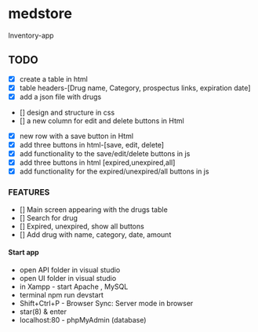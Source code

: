 # medstore
Inventory-app
 
## TODO
- [x] create a table in html
- [x] table headers-[Drug name, Category, prospectus links, expiration date]
- [x] add a json file with drugs
- [] design and structure in css
- [] a new column for edit and delete buttons in Html
- [x] new row with a save button in Html 
- [x] add three buttons in html-[save, edit, delete]
- [x] add functionality to the save/edit/delete buttons in js
- [x] add three buttons in html [expired,unexpired,all]
- [x] add functionality for the expired/unexpired/all buttons in js

### FEATURES

- [] Main screen appearing with the drugs table
- [] Search for drug 
- [] Expired, unexpired, show all buttons
- [] Add drug with name, category, date, amount 

#### Start app

- open API folder in visual studio
- open UI folder in visual studio
- in Xampp - start Apache , MySQL
- terminal npm run devstart
- Shift+Ctrl+P - Browser Sync: Server mode in browser
- star(8) & enter
- localhost:80 - phpMyAdmin (database)

